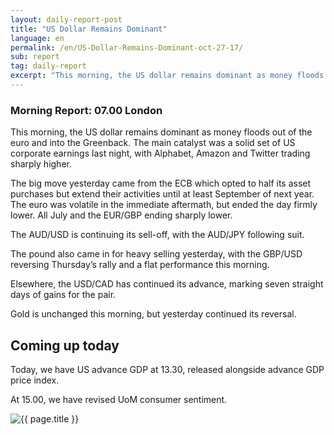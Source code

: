 ```yaml
---
layout: daily-report-post
title: "US Dollar Remains Dominant"
language: en
permalink: /en/US-Dollar-Remains-Dominant-oct-27-17/
sub: report
tag: daily-report
excerpt: "This morning, the US dollar remains dominant as money floods out of the euro and into the Greenback. The main catalyst was a solid set of US corporate earnings last night, with Alphabet, Amazon and Twitter trading sharply higher..."
---
```

### Morning Report: 07.00 London

This morning, the US dollar remains dominant as money floods out of the euro and into the Greenback. The main catalyst was a solid set of US corporate earnings last night, with Alphabet, Amazon and Twitter trading sharply higher. 

The big move yesterday came from the ECB which opted to half its asset purchases but extend their activities until at least September of next year. The euro was volatile in the immediate aftermath, but ended the day firmly lower. All July and the EUR/GBP ending sharply lower. 

The AUD/USD is continuing its sell-off, with the AUD/JPY following suit. 

The pound also came in for heavy selling yesterday, with the GBP/USD reversing Thursday’s rally and a flat performance this morning. 

Elsewhere, the USD/CAD has continued its advance, marking seven straight days of gains for the pair. 

Gold is unchanged this morning, but yesterday continued its reversal. 

## Coming up today 

Today, we have US advance GDP at 13.30, released alongside advance GDP price index. 

At 15.00, we have revised UoM consumer sentiment.

<p><img src="{{ "/assets/images/daily-report/27-10-2017 06-15-40.jpg" | relative_url }}" alt="{{ page.title }}" title="{{ page.title }}"></p>